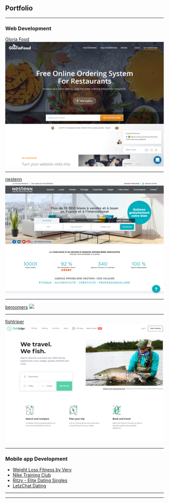 ## Portfolio

---

### Web Development

[Gloria Food](https://www.gloriafood.com/)
<img src="images/gloriafood.png?raw=true"/>

---
[nestenn](https://nestenn.com/)
<img src="images/nestenn.png?raw=true"/>

---
[beroomers](https://www.beroomers.com/)
<img src="images/beroomers.png?raw=true"/>

---
[fishtriper](https://www.fishtripr.com/)
<img src="images/fishtriper.png?raw=true"/>

---

### Mobile app Development

- [Weight Loss Fitness by Verv](https://apps.apple.com/us/app/weight-loss-fitness-by-verv/id1215301573)
- [Nike Training Club](https://apps.apple.com/us/app/nike-training-club/id301521403)
- [Ritzy - Elite Dating Singles](https://apps.apple.com/us/app/ritzy-elite-dating-singles/id1369461375)
- [LetzChat Dating](https://apps.apple.com/us/app/letzchat-dating-meet-more-singles-the-fun-way/id1212065169)

---




---
